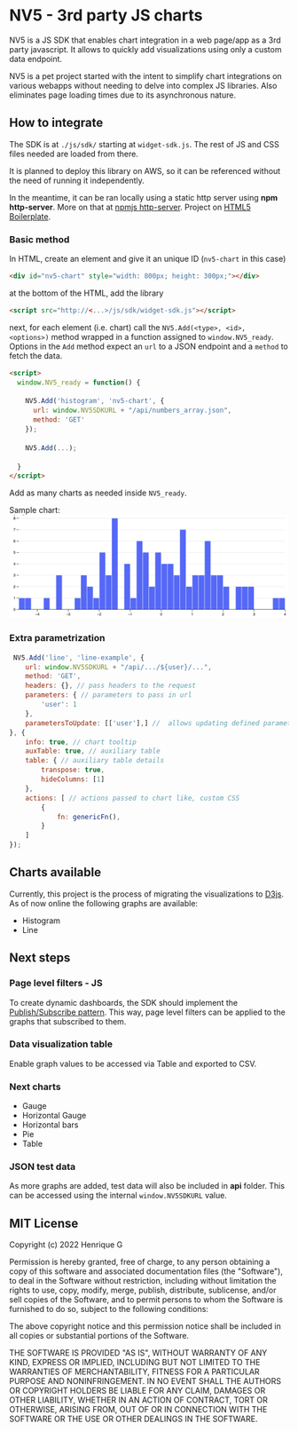 # NV5 - 3rd party JS charts

NV5 is a JS SDK that enables chart integration in a web page/app as a 3rd party javascript.
It allows to quickly add visualizations using only a custom data endpoint.

NV5 is a pet project started with the intent to simplify chart integrations on various webapps without needing to delve into complex JS libraries.
Also eliminates page loading times due to its asynchronous nature.


## How to integrate

The SDK is at ```./js/sdk/``` starting at ```widget-sdk.js```. The rest of JS and CSS files needed are loaded from there.

It is planned to deploy this library on AWS, so it can be referenced without the need of running it independently.

In the meantime, it can be ran locally using a static http server using **npm http-server**. More on that at [npmjs http-server](https://www.npmjs.com/package/http-server).
Project on [HTML5 Boilerplate](https://github.com/h5bp/html5-boilerplate).

### Basic method

In HTML, create an element and give it an unique ID (```nv5-chart``` in this case)
```HTML
<div id="nv5-chart" style="width: 800px; height: 300px;"></div>
```

at the bottom of the HTML, add the library

```HTML
<script src="http://<...>/js/sdk/widget-sdk.js"></script>
```

next, for each element (i.e. chart) call the ```NV5.Add(<type>, <id>, <options>)``` method wrapped in a function assigned to ```window.NV5_ready```.
Options in the ```Add``` method expect an ```url``` to a JSON endpoint and a ```method``` to fetch the data.

```HTML
<script>
  window.NV5_ready = function() {

    NV5.Add('histogram', 'nv5-chart', {
      url: window.NV5SDKURL + "/api/numbers_array.json",
      method: 'GET'
    });

    NV5.Add(...);

  }
</script>
```
Add as many charts as needed inside ```NV5_ready```.

Sample chart:
![Sample chart](./img/screenshots/sample.png)

### Extra parametrization

```javascript
 NV5.Add('line', 'line-example', {
    url: window.NV5SDKURL + "/api/.../${user}/...",
    method: 'GET',
    headers: {}, // pass headers to the request
    parameters: { // parameters to pass in url
        'user': 1
    },
    parametersToUpdate: [['user'],] //  allows updating defined parameters values, filters are changed, to feed the chart with new date
}, {
    info: true, // chart tooltip
    auxTable: true, // auxiliary table
    table: { // auxiliary table details
        transpose: true,
        hideColumns: [1]
    },
    actions: [ // actions passed to chart like, custom CSS
        {
            fn: genericFn(),
        }
    ]
});
```

## Charts available

Currently, this project is the process of migrating the visualizations to [D3js](https://d3js.org). As of now online the following graphs are available:

* Histogram
* Line

## Next steps

### Page level filters - JS

To create dynamic dashboards, the SDK should implement the [Publish/Subscribe pattern](https://en.wikipedia.org/wiki/Publish–subscribe_pattern). This way, page level filters can be applied to the graphs that subscribed to them.

### Data visualization table

Enable graph values to be accessed via Table and exported to CSV.

### Next charts

* Gauge
* Horizontal Gauge
* Horizontal bars
* Pie
* Table

### JSON test data

As more graphs are added, test data will also be included in **api** folder.
This can be accessed using the internal ```window.NV5SDKURL``` value.

## MIT License

Copyright (c) 2022 Henrique G

Permission is hereby granted, free of charge, to any person obtaining a copy
of this software and associated documentation files (the "Software"), to deal
in the Software without restriction, including without limitation the rights
to use, copy, modify, merge, publish, distribute, sublicense, and/or sell
copies of the Software, and to permit persons to whom the Software is
furnished to do so, subject to the following conditions:

The above copyright notice and this permission notice shall be included in all
copies or substantial portions of the Software.

THE SOFTWARE IS PROVIDED "AS IS", WITHOUT WARRANTY OF ANY KIND, EXPRESS OR
IMPLIED, INCLUDING BUT NOT LIMITED TO THE WARRANTIES OF MERCHANTABILITY,
FITNESS FOR A PARTICULAR PURPOSE AND NONINFRINGEMENT. IN NO EVENT SHALL THE
AUTHORS OR COPYRIGHT HOLDERS BE LIABLE FOR ANY CLAIM, DAMAGES OR OTHER
LIABILITY, WHETHER IN AN ACTION OF CONTRACT, TORT OR OTHERWISE, ARISING FROM,
OUT OF OR IN CONNECTION WITH THE SOFTWARE OR THE USE OR OTHER DEALINGS IN THE
SOFTWARE.



